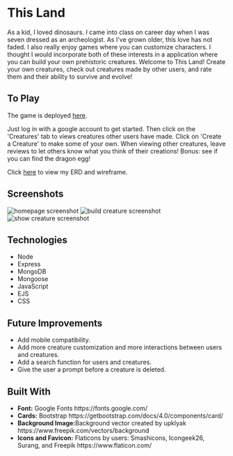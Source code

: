 <h1>This Land</h1>
As a kid, I loved dinosaurs. I came into class on career day when I was seven dressed as an archeologist. As I've grown older, this love has not faded. I also really enjoy games where you can customize characters. I thought I would incorporate both of these interests in a application where you can build your own prehistoric creatures. Welcome to This Land! Create your own creatures, check out creatures made by other users, and rate them and their ability to survive and evolve!

<h2>To Play</h2>
The game is deployed <a href="https://this-land.herokuapp.com/">here</a>.

Just log in with a google account to get started. Then click on the 'Creatures' tab to views creatures other users have made. Click on 'Create a Creature' to make some of your own. When viewing other creatures, leave reviews to let others know what you think of their creations! Bonus: see if you can find the dragon egg!

Click <a href="https://trello.com/b/5WI2orWT/this-land">here</a> to view my ERD and wireframe.

<h2>Screenshots</h2>

<img src="../images/img/screenshot1.png" alt="homepage screenshot"/>
<img src="../images/img/screenshot2.png" alt="build creature screenshot"/>
<img src="../images/img/screenshot3.png" alt="show creature screenshot"/>

<h2>Technologies</h2>
<ul>
  <li>Node</li>
  <li>Express</li>
  <li>MongoDB</li>
  <li>Mongoose</li>
  <li>JavaScript</li>
  <li>EJS</li>
  <li>CSS</li>
</ul>

<h2>Future Improvements</h2>
<ul>
  <li>Add mobile compatibility.</li>
  <li>Add more creature customization and more interactions between users and creatures.</li>
  <li>Add a search function for users and creatures.</li>
  <li>Give the user a prompt before a creature is deleted.</li>
</ul>

<h2>Built With</h2>
<ul>
  <li><b>Font:</b> Google Fonts https://fonts.google.com/</li>  
  <li><b>Cards:</b> Bootstrap https://getbootstrap.com/docs/4.0/components/card/</li>
  <li><b>Background Image:</b>Background vector created by upklyak https://www.freepik.com/vectors/background</li>
  <li><b>Icons and Favicon:</b> Flaticons by users: Smashicons, Icongeek26, Surang, and Freepik https://www.flaticon.com/</li>
</ul>